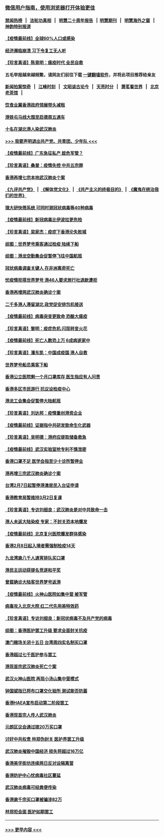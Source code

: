 ### [微信用户指南，使用浏览器打开体验更佳](https://github.com/gfw-breaker/banned-news1/blob/master/indexes/wechat-guide.md?t=0)
#### [禁闻热榜](热点新闻.md?t=0)  &nbsp;&nbsp;|&nbsp;&nbsp; [法轮功真相](https://github.com/gfw-breaker/truth/blob/master/README.md?t=0) &nbsp;&nbsp;|&nbsp;&nbsp; [明慧二十周年报告](https://github.com/gfw-breaker/mh-reports/blob/master/README.md?t=0) &nbsp;&nbsp;|&nbsp;&nbsp;[明慧期刊](https://github.com/gfw-breaker/mh-qikan) &nbsp;&nbsp;|&nbsp;&nbsp; [明慧海外之窗](https://github.com/gfw-breaker/mh-news/blob/master/README.md?t=0) &nbsp;&nbsp;|&nbsp;&nbsp; [神韵特别报道](https://github.com/gfw-breaker/mh-news/blob/master/shenyun.md?t=0)
#### [【疫情最前线】全球60%人口或感染](../pages/nsc415/n11866914.md?t=02140833) 
#### [经济濒临崩溃 习下令复工无人听](../pages/nsc415/n11867269.md?t=02140833) 
#### [【珍言真语】陈竟明：瘟疫时代 全民自救](../pages/nsc415/n11866765.md?t=02140833) 
#### 五毛举报越来越频繁，请网友们前往下载 [一键翻墙软件](https://github.com/gfw-breaker/ssr-accounts)，并将此项目推荐给亲友
#### [新闻拍案惊奇](https://github.com/gfw-breaker/banned-news1/blob/master/pages/link4.md) &nbsp;&nbsp;|&nbsp;&nbsp; [江峰时刻](https://github.com/gfw-breaker/banned-news1/blob/master/pages/link4.md) &nbsp;&nbsp;|&nbsp;&nbsp; [文昭谈古论今](https://github.com/gfw-breaker/banned-news1/blob/master/pages/link4.md) &nbsp;&nbsp;|&nbsp;&nbsp; [天亮时分](https://github.com/gfw-breaker/banned-news1/blob/master/pages/link4.md) &nbsp;&nbsp;|&nbsp;&nbsp; [萧茗看世界](https://github.com/gfw-breaker/banned-news1/blob/master/pages/link4.md) &nbsp;&nbsp;|&nbsp;&nbsp; [北京老茶馆](https://github.com/gfw-breaker/banned-news1/blob/master/pages/link4.md) &nbsp;&nbsp;|&nbsp;&nbsp; 
#### [饮食业冀香港政府领展带头减租](../pages/nsc415/n11864876.md?t=02140833) 
#### [港铁屯马线大围至启德周五通车](../pages/nsc415/n11864842.md?t=02140833) 
#### [十名在湖北港人染武汉肺炎](../pages/nsc415/n11864807.md?t=02140833) 
#### [>>> 我要声明退出共产党、共青团、少年队 <<<](https://github.com/begood0513/goodnews/blob/master/quit/letter.md) 
#### [【疫情最前线】广东急征私产 趁危军管？](../pages/nsc415/n11864205.md?t=02140833) 
#### [【珍言真语】桑普：疫情失控 中共五宗罪](../pages/nsc415/n11864157.md?t=02140833) 
#### [香港再增七宗本地武汉肺炎个案](../pages/nsc415/n11862405.md?t=02140833) 
#### [《九评共产党》](https://github.com/begood0513/9ping.md/blob/master/README.md) &nbsp;|&nbsp; [《解体党文化》](../../../../jtdwh.md/blob/master/README.md)  &nbsp;|&nbsp; [《共产主义的终极目的》](../../../../gczydzjmd.md/blob/master/README.md) &nbsp;|&nbsp; [《魔鬼在统治我们的世界》](../../../../mgztzwmdsj.md/blob/master/README.md) 
#### [理大研快筛系统 可同时测冠状病毒等40种病毒](../pages/nsc415/n11862376.md?t=02140833) 
#### [【疫情最前线】新冠病毒比伊波拉更危险](../pages/nsc415/n11862199.md?t=02140833) 
#### [【珍言真语】梁家杰：疫症下香港沦失败城](../pages/nsc415/n11861588.md?t=02140833) 
#### [组图：世界梦号乘客通过检疫 陆续下船](../pages/nsc415/n11858302.md?t=02140833) 
#### [组图：港龙空勤集会促暂停飞往中国航班](../pages/nsc415/n11858190.md?t=02140833) 
#### [冠状病毒调查关键人 在非洲离奇死亡](../pages/nsc415/n11859798.md?t=02140833) 
#### [忧疫情拒搭世界梦号 港46人要求旅行社退款遭拒](../pages/nsc415/n11859849.md?t=02140833) 
#### [香港再增两武汉肺炎确诊个案](../pages/nsc415/n11859833.md?t=02140833) 
#### [二千多港人滞留湖北 政党促安排包机接送](../pages/nsc415/n11859831.md?t=02140833) 
#### [【疫情最前线】病毒突变更致命 恐酿大瘟疫](../pages/nsc415/n11859604.md?t=02140833) 
#### [【珍言真语】黎明：疫症危机 闪现转变火花](../pages/nsc415/n11859199.md?t=02140833) 
#### [【疫情最前线】死亡人数恐上万 6成病逝家中](../pages/nsc415/n11856687.md?t=02140833) 
#### [【珍言真语】潘东凯：中国成疫国 港人自救](../pages/nsc415/n11856962.md?t=02140833) 
#### [世界梦号船员乘客下船](../pages/nsc415/n11856883.md?t=02140833) 
#### [香港公立医院剩一个月口罩库存 医生指应有人问责](../pages/nsc415/n11856875.md?t=02140833) 
#### [香港多区市民游行 抗议设检疫中心](../pages/nsc415/n11856866.md?t=02140833) 
#### [港龙工会集会促暂停大陆航班](../pages/nsc415/n11856840.md?t=02140833) 
#### [【珍言真语】刘达邦：疫情重创港资企业](../pages/nsc415/n11854274.md?t=02140833) 
#### [【疫情最前线】证据指中共研发致命生化武器](../pages/nsc415/n11853087.md?t=02140833) 
#### [【珍言真语】吴明德：港府应提取储备救急](../pages/nsc415/n11852734.md?t=02140833) 
#### [【疫情最前线】武汉实验室抢专利不慎泄密](../pages/nsc415/n11850310.md?t=02140833) 
#### [香港口罩不足 医学会指至少十诊所暂停业](../pages/nsc415/n11850301.md?t=02140833) 
#### [港再增三宗武汉肺炎确诊个案](../pages/nsc415/n11850328.md?t=02140833) 
#### [台湾2月7日起暂停港澳居民入台证申请](../pages/nsc415/n11850304.md?t=02140833) 
#### [香港教育局暂维持3月2日复课](../pages/nsc415/n11850260.md?t=02140833) 
#### [【珍言真语】专访刘细良：武汉肺炎是对中共致命一击](../pages/nsc415/n11849934.md?t=02140833) 
#### [港人未返大陆染疫 专家：不封关恐本地爆发](../pages/nsc415/n11848021.md?t=02140833) 
#### [【疫情最前线】北京复兴医院爆发群体感染](../pages/nsc415/n11847626.md?t=02140833) 
#### [香港2月8日起入境者需强制检疫14天](../pages/nsc415/n11847658.md?t=02140833) 
#### [九龙湾逾八千人通宵排队买口罩](../pages/nsc415/n11847647.md?t=02140833) 
#### [港民主运动获提名竞逐和平奖](../pages/nsc415/n11847633.md?t=02140833) 
#### [曾载确诊大陆客世界梦号返港](../pages/nsc415/n11847608.md?t=02140833) 
#### [【疫情最前线】火神山医院如集中营 被军管](../pages/nsc415/n11847524.md?t=02140833) 
#### [病毒攻入北京大院 红二代先用美特效药](../pages/nsc415/n11847427.md?t=02140833) 
#### [【珍言真语】专访刘细良：新冠状病毒不及共产党的病毒](../pages/nsc415/n11847164.md?t=02140833) 
#### [组图：香港医护罢工升级 要求全面封关抗疫](../pages/nsc415/n11844107.md?t=02140833) 
#### [澳门赌场关闭十五日 台湾周四实名制买口罩](../pages/nsc415/n11845083.md?t=02140833) 
#### [香港超过七千医护参与罢工](../pages/nsc415/n11845051.md?t=02140833) 
#### [港现首宗武汉肺炎死亡个案](../pages/nsc415/n11844998.md?t=02140833) 
#### [武汉火神山医院 再现小汤山集中营模式](../pages/nsc415/n11844763.md?t=02140833) 
#### [钟国斌指已将布口罩交化验所 测试能否防菌](../pages/nsc415/n11842783.md?t=02140833) 
#### [香港HAEA宣布启动第二阶段罢工](../pages/nsc415/n11842723.md?t=02140833) 
#### [香港现首宗人传人武汉肺炎](../pages/nsc415/n11842766.md?t=02140833) 
#### [元朗区议会通过拨20万买口罩](../pages/nsc415/n11842754.md?t=02140833) 
#### [讨好中共权贵 林郑伪封关 医护界罢工升级](../pages/nsc415/n11842359.md?t=02140833) 
#### [武汉肺炎摧毁中国经济 损失将超过16万亿](../pages/nsc415/n11839723.md?t=02140833) 
#### [香港美孚街坊连续两日反对设隔离营](../pages/nsc415/n11839962.md?t=02140833) 
#### [香港防护中心忧病毒社区蔓延](../pages/nsc415/n11839933.md?t=02140833) 
#### [武汉肺炎病毒可经粪便传染](../pages/nsc415/n11839939.md?t=02140833) 
#### [香港逾千宗买口罩被骗涉82万](../pages/nsc415/n11839914.md?t=02140833) 
#### [林郑拒会面 医护如期罢工](../pages/nsc415/n11839892.md?t=02140833) 

----
#### [ >>> 更早内容 <<< ](../indexes/nsc415-earlier.md)
